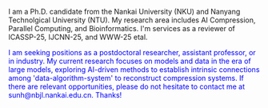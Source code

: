 I am a Ph.D. candidate from the Nankai University (NKU) and Nanyang Technolgical University (NTU). My research area includes AI Compression, Parallel Computing, and Bioinformatics.
I'm services as a reviewer of ICASSP-25, IJCNN-25, and WWW-25 etal.

<p style="color:blue;">
I am seeking positions as a postdoctoral researcher, assistant professor, or in industry. My current research focuses on models and data in the era of large models, exploring AI-driven methods to establish intrinsic connections among 'data-algorithm-system' to reconstruct compression systems. If there are relevant opportunities, please do not hesitate to contact me at sunh@nbjl.nankai.edu.cn. Thanks!
</p>
